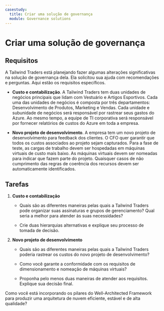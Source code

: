 ```yaml
---
casestudy:
  title: Criar uma solução de governança
  module: Governance solutions
---
```


# Criar uma solução de governança

## Requisitos

A Tailwind Traders está planejando fazer algumas alterações significativas na solução de governança dela. Ela solicitou sua ajuda com recomendações e perguntas. Aqui estão os requisitos específicos.

* **Custo e contabilização**. A Tailwind Traders tem duas unidades de negócios principais que lidam com Vestuário e Artigos Esportivos. Cada uma das unidades de negócios é composta por três departamentos: Desenvolvimento de Produtos, Marketing e Vendas. Cada unidade e subunidade de negócios será responsável por rastrear seus gastos do Azure. Ao mesmo tempo, a equipe de TI corporativa será responsável por fornecer relatórios de custos do Azure em toda a empresa.

* **Novo projeto de desenvolvimento**. A empresa tem um novo projeto de desenvolvimento para feedback dos clientes. O CFO quer garantir que todos os custos associados ao projeto sejam capturados. Para a fase de teste, as cargas de trabalho devem ser hospedadas em máquinas virtuais de custo mais baixo. As máquinas virtuais devem ser nomeadas para indicar que fazem parte do projeto. Quaisquer casos de não cumprimento das regras de coerência dos recursos devem ser automaticamente identificados.

## Tarefas

1. **Custo e contabilização** 

    * Quais são as diferentes maneiras pelas quais a Tailwind Traders pode organizar suas assinaturas e grupos de gerenciamento? Qual seria a melhor para atender às suas necessidades? 

    * Crie duas hierarquias alternativas e explique seu processo de tomada de decisão.

2. **Novo projeto de desenvolvimento** 

    * Quais são as diferentes maneiras pelas quais a Tailwind Traders poderia rastrear os custos do novo projeto de desenvolvimento?

    * Como você garante a conformidade com os requisitos de dimensionamento e nomeação de máquinas virtuais? 

    * Proponha pelo menos duas maneiras de atender aos requisitos. Explique sua decisão final. 

Como você está incorporando os pilares do Well-Architected Framework para produzir uma arquitetura de nuvem eficiente, estável e de alta qualidade?

